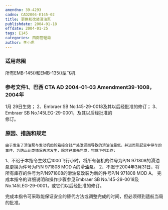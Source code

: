 ```yaml
---
amendno: 39-4293  
cadno: CAD2004-E145-02  
title: 更换和改装滑油泵  
publishdate: 2004-01-18  
effdate: 2004-01-25  
tags: E145  
categories: 西南管理局  
author: 李小虎  
---
```

  
### 适用范围  
所有EMB-145()和EMB-135()型飞机  
  
<!--more-->  
### 参考文件1、巴西 CTA AD 2004-01-03 Amendment39-1008，2004年  
1月 	29日生效； 2、Embraer SB No.145-29-0018及其以后经批准的修订； 3、Embraer SB No.145LEG-29-0001，及其以后经批准的  
修订。  
  
### 原因、措施和规定  
    由于发生了滑油泵与发动机齿轮箱接合封严处泄漏而导致的滑油油量低，并进而引起空中停车的事件，为防止此类情况再次发生，除非已事先完成，完成下列工作:  
1、不迟于本指令生效后1000飞行小时，将所有装机的件号为P/N 971808的滑油泵更换为件号为P/N 971808 MOD A的滑油泵。 2、不迟于2004年3月31日，将所有库存的件号为P/N971808的滑油泵改装为新的件号P/N 971808 MOD A。 完成本指令的详细说明和操作步骤参见Embraer SB No.145-29-0018及No.145LEG-29-0001，或它们以后经批准的修订。  
  
完成本指令可采取能保证安全的替代方法或调整完成的时间，但必须得到适航当局的批准。  
